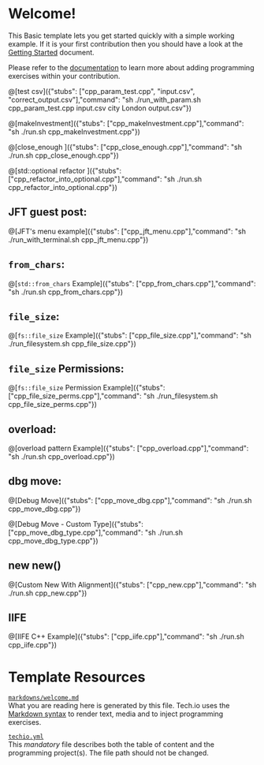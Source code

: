 # Welcome!

This Basic template lets you get started quickly with a simple working example. If it is your first contribution then you should have a look at the [Getting Started](https://tech.io/doc/getting-started-create-playground) document.


Please refer to the [documentation](https://tech.io/doc) to learn more about adding programming exercises within your contribution.

@[test csv]({"stubs": ["cpp_param_test.cpp", "input.csv", "correct_output.csv"],"command": "sh ./run_with_param.sh cpp_param_test.cpp input.csv city London output.csv"})

@[makeInvestment]({"stubs": ["cpp_makeInvestment.cpp"],"command": "sh ./run.sh cpp_makeInvestment.cpp"})

@[close_enough ]({"stubs": ["cpp_close_enough.cpp"],"command": "sh ./run.sh cpp_close_enough.cpp"})

@[std::optional refactor ]({"stubs": ["cpp_refactor_into_optional.cpp"],"command": "sh ./run.sh cpp_refactor_into_optional.cpp"})


## JFT guest post:

@[JFT's menu example]({"stubs": ["cpp_jft_menu.cpp"],"command": "sh ./run_with_terminal.sh cpp_jft_menu.cpp"})

## `from_chars`:

@[`std::from_chars` Example]({"stubs": ["cpp_from_chars.cpp"],"command": "sh ./run.sh cpp_from_chars.cpp"})

## `file_size`:

@[`fs::file_size` Example]({"stubs": ["cpp_file_size.cpp"],"command": "sh ./run_filesystem.sh cpp_file_size.cpp"})

## `file_size` Permissions:

@[`fs::file_size` Permission Example]({"stubs": ["cpp_file_size_perms.cpp"],"command": "sh ./run_filesystem.sh cpp_file_size_perms.cpp"})

## overload:

@[overload pattern Example]({"stubs": ["cpp_overload.cpp"],"command": "sh ./run.sh cpp_overload.cpp"})

## dbg move:

@[Debug Move]({"stubs": ["cpp_move_dbg.cpp"],"command": "sh ./run.sh cpp_move_dbg.cpp"})

@[Debug Move - Custom Type]({"stubs": ["cpp_move_dbg_type.cpp"],"command": "sh ./run.sh cpp_move_dbg_type.cpp"})

## new new()

@[Custom New With Alignment]({"stubs": ["cpp_new.cpp"],"command": "sh ./run.sh cpp_new.cpp"})

## IIFE

@[IIFE C++ Example]({"stubs": ["cpp_iife.cpp"],"command": "sh ./run.sh cpp_iife.cpp"})

# Template Resources

[`markdowns/welcome.md`](https://github.com/TechDotIO/techio-basic-template/blob/master/markdowns/welcome.md)  
What you are reading here is generated by this file. Tech.io uses the [Markdown syntax](https://tech.io/doc/reference-markdowns) to render text, media and to inject programming exercises.


[`techio.yml`](https://github.com/TechDotIO/techio-basic-template/blob/master/techio.yml)  
This *mandatory* file describes both the table of content and the programming project(s). The file path should not be changed.